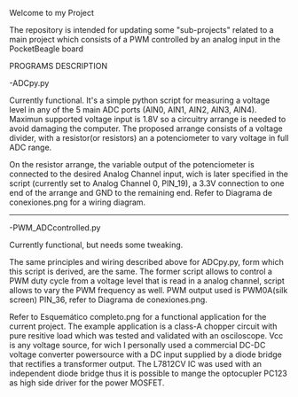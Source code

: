 Welcome to my Project

The repository is intended for updating some "sub-projects" related to a main project which consists of a PWM controlled by an analog input in the PocketBeagle board

PROGRAMS DESCRIPTION

-ADCpy.py

Currently functional. It's a simple python script for measuring a voltage level in any of the 5 main ADC ports (AIN0, AIN1, AIN2, AIN3, AIN4). Maximun supported voltage input is 1.8V so a circuitry arrange is needed to avoid damaging the computer. The proposed arrange consists of a voltage divider, with a resistor(or resistors) an a potenciometer to vary voltage in full ADC range.

On the resistor arrange, the variable output of the potenciometer is connected to the desired Analog Channel input, wich is later specified in the script (currently set to Analog Channel 0, PIN_19), a 3.3V connection to one end of the arrange and GND to the remaining end. Refer to Diagrama de conexiones.png for a wiring diagram.

*************************************************************************************************************************************

-PWM_ADCcontrolled.py 

Currently functional, but needs some tweaking.

The same principles and wiring described above for ADCpy.py, form which this script is derived, are the same. The former script allows to control a PWM duty cycle from a voltage level that is read in a analog channel, script allows to vary the PWM frequency as well. PWM output used is PWM0A(silk screen) PIN_36, refer to Diagrama de conexiones.png.

Refer to Esquemático completo.png for a functional application for the current project. The example application is a class-A chopper circuit with pure resitive load which was tested and validated with an osciloscope. Vcc is any voltage source, for wich I personally used a commercial DC-DC voltage converter powersource with a DC input supplied by a diode bridge that rectifies a transformer output. The L7812CV IC was used with an independent diode bridge thus it is possible to mange the optocupler PC123 as high side driver for the power MOSFET.


